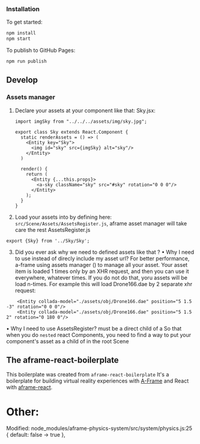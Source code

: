
### Installation

To get started:

```bash
npm install
npm start
```

To publish to GitHub Pages:

```bash
npm run publish
```

## Develop
### Assets manager

1. Declare your assets at your component like that:
    Sky.jsx:

    ```
    import imgSky from "../../../assets/img/sky.jpg";
    
    export class Sky extends React.Component {
      static renderAssets = () => (
        <Entity key="Sky">
          <img id="sky" src={imgSky} alt="sky"/>
        </Entity>
      )
    
      render() {
        return (
          <Entity {...this.props}>
            <a-sky className="sky" src="#sky" rotation="0 0 0"/>
          </Entity>
        );
      }
    }
    ```

2. Load your assets into <a-assets> by defining here: `src/Scene/Assets/AssetsRegister.js`, aframe asset manager will take care the rest
AssetsRegister.js
```
export {Sky} from '../Sky/Sky';
```

3. Did you ever ask why we need to defined assets like that ?
• Why I need to use <a-assets> instead of direcly include my asset url?
For better performance, a-frame using assets manager (<a-assets>) to manage all your asset. 
Your asset item is loaded 1 times only by an XHR request, and then you can use it everywhere, whatever times.
If you do not do that, yoru assets will be load n-times. For example this will load Drone166.dae by 2 separate xhr request:
```
    <Entity collada-model="./assets/obj/Drone166.dae" position="5 1.5 -3" rotation="0 0 0"/>
    <Entity collada-model="./assets/obj/Drone166.dae" position="5 1.5 2" rotation="0 180 0"/>
```
• Why I need to use AssetsRegister?
<a-assets> must be a direct child of a <a-scene>
So that when you do `nested` react Components, you need to find a way to put your component's asset as a child of <a-assets> in the root Scene 


## The aframe-react-boilerplate
This boilerplate was created from `aframe-react-boilerplate`
It's a boilerplate for building virtual reality experiences with [A-Frame](https://aframe.io) and React with [aframe-react](https://github.com/ngokevin/aframe-react).


# Other:
Modified: node_modules/aframe-physics-system/src/system/physics.js:25
 { default: false -> true },